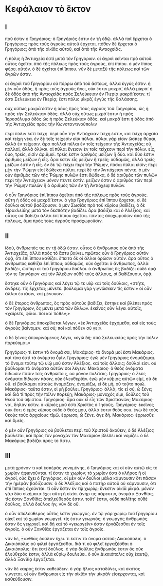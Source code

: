 
# Κεφάλαιον τὸ ἕκτον

## I

ποῦ ἐστιν ὁ Γρηγόριος; ὁ Γρηγόριός ἐστιν ἐν τῇ ὁδῷ. ἀλλὰ ποῖ ἔρχεται ὁ Γρηγόριος; πρὸς τοὺς ἀγροὺς αὐτοῦ ἔρχεται. πόθεν δὲ ἔρχεται ὁ Γρηγόριος; ἀπὸ τῆς οἰκίᾱς αὐτοῦ, καὶ ἀπὸ τῆς Ἀντιοχείᾱς.

ἡ πόλις ἡ Ἀντιοχεία ἐστὶ μετὰ τὸν Γρηγόριον. οἱ ἀγροὶ κεῖνται πρὸ αὐτοῦ. οὗτος ὀχεῖται ἀπὸ τῆς πόλεως πρὸς τοὺς ἀγρούς, ἐπὶ ἵππου. ὁ μὲν ἵππος φέρει αὐτόν. ὁ δὲ ὀχεῖται ἐπὶ ἵππου. νῦν δὲ μεταξὺ τῆς πόλεως καὶ τῶν ἀγρῶν ἐστιν.

οἱ ἀγροὶ τοῦ Γρηγορίου οὐ πόρρω ἀπὸ τοῦ ἄστεως, ἀλλὰ ἐγγύς ἐστιν. ἡ μὲν οὖν ὁδός, ἣ πρὸς τοὺς ἀγροὺς ἄγει, οὐκ ἐστιν μακρᾱ́, ἀλλὰ μῑκρᾱ́. ἡ δὲ ὁδὸς ἀπὸ τῆς Ἀντιοχείᾱς πρὸς Σελεύκειαν ἐν Πιερίᾳ μακρᾱ́ ἐστιν. τί ἐστι Σελεύκεια ἐν Πιερίᾳ; ἔστι πόλις μῑκρᾱ́, ἐγγὺς τῆς θαλάσσης.

οὐχ οὕτως μακρᾱ́ ἐστιν ἡ ὁδὸς πρὸς τοὺς ἀγροὺς τοῦ Γρηγορίου, ὡς ἡ πρὸς τὴν Σελεύκιαν ὁδὸς. ἀλλὰ οὐχ οὕτως μικρᾱ́ ἐστιν ἡ πρὸς Ἱεροσόλυμα ὁδός ὡς ἡ πρὸς Σελεύκιαν ὁδός. καὶ μακρᾱ́ ἐστι ἡ ὁδὸς ἀπὸ τῆς Ἀντιοχείᾱς πρὸς τὴν Κωνσταντινούπολιν

περὶ πόλιν ἐστὶ τείχη. περὶ οὖν τὴν Ἀντιόχειαν τείχη ἐστίν, καὶ τείχη ἀρχαία καὶ τείχη νέα. ἐν δὲ τοῖς τείχεσίν εἰσι πύλαι. πύλαι γάρ εἰσιν ὥσπερ θύραι, ἀλλὰ ἐν τείχεσιν. ἆρα πολλαὶ πύλαι ἐν τοῖς τείχεσιν τῆς Ἀντιοχείᾱς; οὐ πολλαί, ἀλλὰ ὀλίγαι. αἱ πύλαι ἔνεισιν ἐν τοῖς τείχεσιν περὶ τὴν πόλιν.
εἷς, δύο, τρεῖς, εἰσὶν ἀριθμοί. τρεῖς ἐστιν ἀριθμὸς μείζων ἢ δύο. καὶ δύο ἐστιν ἀριθμὸς μείζων ἢ εἷς. ἆρα ἐστιν εἷς μείζων ἢ τρεῖς; οὐδαμῶς, ἀλλὰ τρεῖς μείζων ἐστὶν ἢ εἷς.
ἐν δὲ τῷ τείχει περὶ τὴν Ῥώμην, πόσαι πύλαι εἰσίν; περὶ μὲν τὴν Ῥώμην εἰσί δώδεκα πύλαι. περὶ δὲ τὴν Ἀντιόχειαν πέντε. ὁ μὲν οὖν ἀριθμὸς τῶν τῆς Ῥώμης πυλῶν ἐστι δώδεκα, ὁ δὲ ἀριθμὸς τῶν πυλῶν περὶ τὴν Ἀντιόχειαν μόνον πέντε ἐστίν. μείζων ἐστιν ὁ ἀριθμὸς τῶν περὶ τὴν Ῥώμην πυλῶν ἢ ὁ ἀριθμὸς τῶν ἐν τῇ Ἀντιόχειᾳ πυλῶν.

ὁ οὖν Γρηγόριος ἐπὶ ἵππου ὀχεῖται ἀπὸ τῆς πόλεως πρὸς τοὺς ἀγρούς. αὕτη ἡ ὁδός οὐ μακρᾱ́ ἐστιν. ὁ γὰρ Γρηγόριος ἐπὶ ἳππου ἔρχεται, οἱ δὲ δοῦλοι αὐτοῦ βαδίζουσιν. ὁ μὲν Σωσίᾱς πρὸ τοῦ κῡρίου βαδίζει, ὁ δὲ Ἡρακλείδης μετὰ τὸν δεσπότην βαδίζει. ἆρα βαδίζει καὶ ὁ Ἀλέξιος; καὶ οὗτος οὐ βαδίζει ἀλλὰ ἐπὶ ἵππου ὀχεῖται.
πάντες ἀποχωροῦσιν ἀπὸ τῆς πόλεως, ἅμα πρὸς τοὺς ἀγροὺς προσχωροῦσιν.


## II

ἰδού, ἄνθρωπός τις ἐν τῇ ὁδῷ ἐστιν. οὗτος ὁ ἄνθρωπος οὐκ ἀπὸ τῆς Ἀντιοχείᾱς, ἀλλὰ πρὸς τὸ ἄστυ βαίνει. πρῶτος οὖν ὁ Γρηγόριος αὐτόν ὁρᾷ, ὅτι ἐπὶ ἵππου καθίζει. ἔπειτα δὲ οἱ ἄλλοι ὁρῶσιν αὐτόν. ἆρα οὗτος ὁ ἄνθρωπος καθίζει ἐπὶ ἵππου; οὐδαμῶς, οὐκ ὀχεῖται ὁ ἄνθρωπος, ἀλλὰ βαδίζει, ὥσπερ οἱ τοῦ Γρηγόριου δοῦλοι. ὁ ἄνθρωπος ὃς βαδίζει οὐδὲ ὁρᾷ τόν τε Γρηγόριον καὶ τὸν Ἀλέξιον οὐδὲ τοὺς ἄλλους, οἳ βαδίζουσιν, ὁρᾷ.

ἕστηκε οὖν ὁ Γρηγόριος καὶ λέγει τῷ τε υἱῷ καὶ τοῖς δούλοις, «στῆτε, ἄνδρες. τίς ἔρχεται; μένετε. βούλομαι γὰρ γιγνώσκειν τίς ἐστιν.» οἱ οὖν ἄλλοι ἑστᾶσιν, καὶ μένουσιν.

ὁ δὲ ἕτερος ἄνθρωπος, ὃς πρὸς αὐτοὺς βαδίζει, ἕστηκε καὶ βλέπει πρὸς τὸν Γρηγόριον, ὃς μένει μετὰ τῶν ἄλλων. ἐκεῖνος οὖν λέγει αὐτοῖς, «χαίρετε, φίλοι. ποῖ καὶ πόθεν;»

ὁ δὲ Γρηγόριος ἀποκρῑ́νεται λέγων, «ἐκ Ἀντιοχείᾱς ἐρχόμεθα, καὶ εἰς τοὺς ἀγροὺς βαίνομεν. καὶ σύ; ποῖ καὶ πόθεν σύ γε;».

ὁ δὲ ξένος ἀποκρῑνόμενος λέγει, «ἐγὼ δή; ἀπὸ Σελευκείᾱς πρὸς τὴν πόλιν πορεύομαι.»

Γρηγόριος· τί ἐστιν τὸ ὄνομά σοι;
Μακάριος· τὸ ὄνομά μοί ἐστι Μακάριος. καὶ τίνα ἐστὶ τὰ ὀνόματα ῡ̔μῖν.
Γρηγόριος· ἐγὼ μὲν Γρηγόριος ὀνομάζομαι. τὸ ὄνομα τούτῳ τῷ υἱῷ μού ἐστιν Ἀλέξιος. καὶ τοῖς ἄλλοις; δοῦλοί εἰσι. οὐ βούλομαι τὰ ὀνόματα αὐτῶν σοι λέγειν.
Μακάριος· ὁ θεὸς ὀνόματα δίδωσιν πᾶσιν τοῖς ἀνθρώποις, οὐ μόνον πολῑ́ταις.
Γρηγόριος· ὁ Ζεὺς ὀνόματα δίδωσιν πᾶσιν, οὐκ ἐλευθερίᾱν. ἐγὼ μὲν κῡ́ριος αὐτῶν εἰμί, σὺ δὲ οὔ. εἰ βούλομαι αὐτοὺς ὀνομάζειν, ὀνομάζω, εἰ δὲ μὴ, οὐ τοῦτο ποιῶ.
Μακάριος· ταῦτα ἐστιν, εἰ μὴ βούλει.
Γρηγόριος· ἀλλὰ, τίς εἶ σύ, ὦ ξένε; καὶ διὰ τί πρὸς τὴν πόλιν πορεύῃ;
Μακάριος· μοναχός εἰμι, δοῦλος τοῦ θεοῦ τοῦ ὑψίστου.
Γρηγόριος· ἆρα οὐκ εἶ εἷς τῶν Χριστιανῶν;
Μακάριος· ναί, δηλόν ἐστιν. ὁ κῡ́ριός μού ἐστι Χριστὸς ὁ Ἰησοῦς.
Γρηγόριος· ἐκεῖνος οὐκ ἔστι ὁ ἐμὸς κῡ́ριος οὐδὲ ὁ θεός μου, ἀλλά ἐστιν θεός σου. ἐγὼ δὲ τοὺς θεοὺς τοὺς ἀρχαίους τῑμῶ. ἔρρωσο, ὦ ξένε. ἄγε δή.
Μακάριος· ἔρρωσθε καὶ ῡ̔μεῖς.

ὁ μὲν οὖν Γρηγόριος οὐ βούλεται περὶ τοῦ Χριστοῦ ἀκούειν, ὁ δὲ Ἀλέξιος βούλεται, καὶ πρὸς τὸν μοναχὸν τὸν Μακάριον βλέπει καὶ νομίζει. ὁ δὲ Μακάριος βαδίζει πρὸς τὸ ἄστυ.

## III

μετὰ χρόνον τι καὶ ἑσπέρᾱς γενομένης, ὁ Γρηγόριος καὶ οἱ σὺν αὐτῷ εἰς τὸ χωρίον ἀφικνοῦνται. τί ἐστιν τὸ χωρίον; τὸ χωρίον ἐστι ὁ κλῆρος ἢ οἱ ἀγροί, οὗς ἔχει ὁ Γρηγόριος. οἱ μὲν οὖν δοῦλοι μάλα κάμνουσιν ὅτι πᾶσαν τὴν ἡμέρᾱν βαδίζουσιν. ὁ δὲ Ἀλέξιος καὶ ὁ πατὴρ αὐτοῦ οὐ κάμνουσιν, ὃτι ἐπὶ ἵπποις ὀχοῦνται.
τί οὖν ἔστιν ἐν τῷ χωρίῳ; ἔνεστιν οἰκίᾱ μῑκρά. μόνον γὰρ δύο οἰκήματα ἔχει αὕτη ἡ οἰκίᾱ. ἀνήρ τις πάρεστιν, ὀνομάτι Ξανθίᾱς. τίς ἐστιν Ξανθίᾱς; ἀπελεύθερός ἐστιν. τοῦτ’ ἐστιν, οὐδὲ πολῑ́της οὐδὲ δοῦλος, ἀλλὰ δοῦλος ἦν, νῦν δὲ οὔ.

ὁ οὖν ἀπελεύθερος οὗτός ἐστιν γεωργός. ἐν τῷ γὰρ χωρίῳ τοῦ Γρηγορίου οἰκεῖ καὶ τὸ χωρίον γεωργεῖ. τίς ἐστιν γεωργός; ὁ γεωργός ἄνθρωπός ἐστιν ὃς γεωργεῖ. καὶ δὴ καὶ τὸ «γεωργεῖν» ἐστιν ἐργάζεσθαι ἐν τοῖς ἀγροῖς. ὁ οὖν Ξανθίᾱς ἐργάζεται ἐν τοῖς ἀγροῖς.

νῦν δὲ, Ξανθίᾱς δοῦλον ἔχει. τί ἐστιν τὸ ὄνομα αὐτοῦ; Δικαιόπολις. ὁ Δικαιόπολις οὐ φιλεῖ ἐργάζεσθαι. διὰ τί οὐ φιλεῖ ἐργαζέσθαι ὁ Δικαιόπολις; ὅτι ἐστὶ δοῦλος. ὁ γὰρ δοῦλος ἄνθρωπός ἐστιν ὃς οὐκ ἐλεύθερός ἐστιν, ἀλλὰ κῡρίῳ δουλεύει. ὁ οὖν Δικαιόπολις οὐχ ἑαυτῷ, ἀλλὰ Ξανθίᾳ ἐργάζεται.

νῦν δὲ καιρός ἐστιν καθεύδειν. ὁ γὰρ ἥλιος καταδῡ́νει, καὶ σκότος γίγνεται. οἱ οὖν ἄνθρωποι εἰς τὴν οἰκίᾱν τὴν μῑκρᾱ́ν εἰσέρχονται, καὶ καθεύδουσιν.
